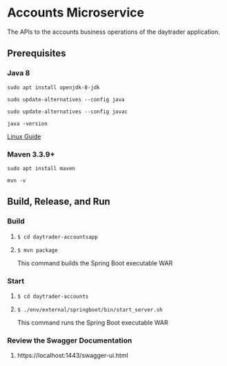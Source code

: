 # Accounts Microservice

The APIs to the accounts business operations of the daytrader application.

## Prerequisites

### Java 8
```
sudo apt install openjdk-8-jdk
```
```
sudo update-alternatives --config java
```
```
sudo update-alternatives --config javac
```
```
java -version
```
[Linux Guide](https://linuxconfig.org/how-to-install-and-switch-java-versions-on-ubuntu-linux)

### Maven 3.3.9+
```
sudo apt install maven
```
```
mvn -v
```

## Build, Release, and Run


### Build

1.  `$ cd daytrader-accountsapp`

2.  `$ mvn package`

    This command builds the Spring Boot executable WAR

### Start

1.  `$ cd daytrader-accounts`

2.  `$ ./env/external/springboot/bin/start_server.sh`

    This command runs the Spring Boot executable WAR
    
### Review the Swagger Documentation

1.  https://localhost:1443/swagger-ui.html
